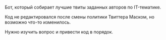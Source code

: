 Бот, который собирает лучшие твиты заданных авторов по IT-тематике.

Код не редактировался после смены политики Твиттера Маском, но возможно что-то изменилось.

Нужно изучить вопрос и привести код в порядок.
